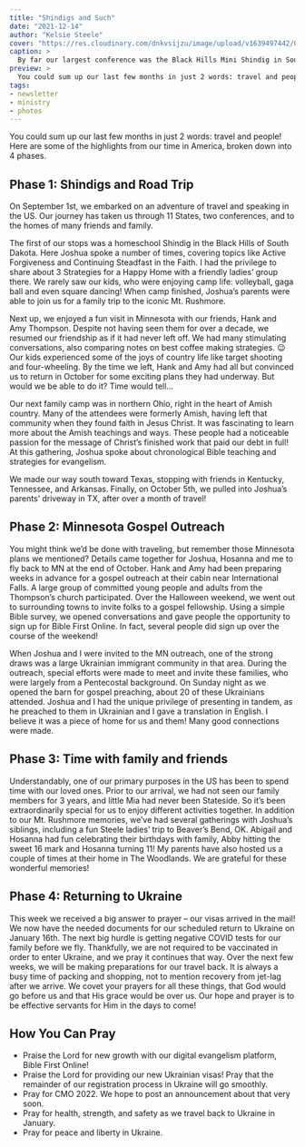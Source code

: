 ```yaml
---
title: "Shindigs and Such"
date: "2021-12-14"
author: "Kelsie Steele"
cover: "https://res.cloudinary.com/dnkvsijzu/image/upload/v1639497442/OFReport/2021-12-14-shindigs-and-such/shindig-main-1200-630_re996l.jpg"
caption: >
  By far our largest conference was the Black Hills Mini Shindig in South Dakota. We were blessed to meet and fellowship with so many like-minded believers!
preview: >
  You could sum up our last few months in just 2 words: travel and people! Here are some of the highlights from our time in America, broken down into 4 phases.
tags:
- newsletter
- ministry
- photos
---
```


You could sum up our last few months in just 2 words: travel and people! Here are some of the highlights from our time in America, broken down into 4 phases.

<article-callout content="OFR-Sep-Dec-2021.pdf" :download="true" />

<article-image publicId="OFReport/2021-12-14-shindigs-and-such/lviv-airport_qkiy7j" width="768" caption="3:00am at the L’viv airport, preparing to depart for the US" />

## Phase 1: Shindigs and Road Trip

On September 1st, we embarked on an adventure of travel and speaking in the US. Our journey has taken us through 11 States, two conferences, and to the homes of many friends and family. 

The first of our stops was a homeschool Shindig in the Black Hills of South Dakota. Here Joshua spoke a number of times, covering topics like Active Forgiveness and Continuing Steadfast in the Faith. I had the privilege to share about 3 Strategies for a Happy Home with a friendly ladies’ group there. We rarely saw our kids, who were enjoying camp life: volleyball, gaga ball and even square dancing! When camp finished, Joshua’s parents were able to join us for a family trip to the iconic Mt. Rushmore.

<article-image publicId="OFReport/2021-12-14-shindigs-and-such/shindig-josh-selfie_ejmlv8" height="768" caption="Welcome to Cedar Canyon Camp, near Rapid City, SD!" />

<article-image publicId="OFReport/2021-12-14-shindigs-and-such/shindig-square-dance_nwkdxd" width="768" caption="Find yer partner; it’s time for a square dance!" />

<article-image publicId="OFReport/2021-12-14-shindigs-and-such/shindig-joshua-preaching_ismu9f" width="768" caption="Joshua preaching. About 400 people attended this shindig!" />

<article-image publicId="OFReport/2021-12-14-shindigs-and-such/rebekah-outreach-testimony_puzfhy" width="768" caption="Rebekah shares testimony after a group evangelism outreach in South Dakota." />

<article-image publicId="OFReport/2021-12-14-shindigs-and-such/mt-rushmore-full-family_bxyfu4" width="768" caption="Enjoying some family time at Mt. Rushmore" />

Next up, we enjoyed a fun visit in Minnesota with our friends, Hank and Amy Thompson. Despite not having seen them for over a decade, we resumed our friendship as if it had never left off. We had many stimulating conversations, also comparing notes on best coffee making strategies. 😉 Our kids experienced some of the joys of country life like target shooting and four-wheeling. By the time we left, Hank and Amy had all but convinced us to return in October for some exciting plans they had underway. But would we be able to do it? Time would tell…

<article-image publicId="OFReport/2021-12-14-shindigs-and-such/steeles-thompsons_dfwrqa" width="768" caption="Our dear friends, Hank and Amy Thompson, graciously hosted our family for a whole week in Minnesota!" />

Our next family camp was in northern Ohio, right in the heart of Amish country. Many of the attendees were formerly Amish, having left that community when they found faith in Jesus Christ. It was fascinating to learn more about the Amish teachings and ways. These people had a noticeable passion for the message of Christ’s finished work that paid our debt in full! At this gathering, Joshua spoke about chronological Bible teaching and strategies for evangelism.

We made our way south toward Texas, stopping with friends in Kentucky, Tennessee, and Arkansas. Finally, on October 5th, we pulled into Joshua’s parents’ driveway in TX, after over a month of travel! 

<article-image publicId="OFReport/2021-12-14-shindigs-and-such/ark-steele-family_dx4bwl" width="768" caption="We squeezed in a quick trip to the [Ark Encounter](https://arkencounter.com/) on our way back to Texas." />

<article-image publicId="OFReport/2021-12-14-shindigs-and-such/josh-kelsie-noah-wife_wyilhs" height="768" caption="Mr. and Mrs. Noah" />

## Phase 2: Minnesota Gospel Outreach

You might think we’d be done with traveling, but remember those Minnesota plans we mentioned? Details came together for Joshua, Hosanna and me to fly back to MN at the end of October. Hank and Amy had been preparing weeks in advance for a gospel outreach at their cabin near International Falls. A large group of committed young people and adults from the Thompson’s church participated. Over the Halloween weekend, we went out to surrounding towns to invite folks to a gospel fellowship. Using a simple Bible survey, we opened conversations and gave people the opportunity to sign up for Bible First Online. In fact, several people did sign up over the course of the weekend! 

When Joshua and I were invited to the MN outreach, one of the strong draws was a large Ukrainian immigrant community in that area. During the outreach, special efforts were made to meet and invite these families, who were largely from a Pentecostal background. On Sunday night as we opened the barn for gospel preaching, about 20 of these Ukrainians attended. Joshua and I had the unique privilege of presenting in tandem, as he preached to them in Ukrainian and I gave a translation in English. I believe it was a piece of home for us and them! Many good connections were made. 

<article-image publicId="OFReport/2021-12-14-shindigs-and-such/josh-hank_vfcljw" height="768" caption="Hank and Joshua confer over ministry plans like generals before battle. 😉" />

<article-image publicId="OFReport/2021-12-14-shindigs-and-such/ukrainian-outreach-mn_zdiioj" width="768" caption="During the Minnesota outreach, Joshua preached in Ukrainian while Kelsie translated into English." />

## Phase 3: Time with family and friends

Understandably, one of our primary purposes in the US has been to spend time with our loved ones. Prior to our arrival, we had not seen our family members for 3 years, and little Mia had never been Stateside. So it’s been extraordinarily special for us to enjoy different activities together. In addition to our Mt. Rushmore memories, we’ve had several gatherings with Joshua’s siblings, including a fun Steele ladies’ trip to Beaver’s Bend, OK. Abigail and Hosanna had fun celebrating their birthdays with family, Abby hitting the sweet 16 mark and Hosanna turning 11! My parents have also hosted us a couple of times at their home in The Woodlands. We are grateful for these wonderful memories!

<article-image publicId="OFReport/2021-12-14-shindigs-and-such/steele-ladies-getaway_cbawja" width="768" caption="The Steele Ladies get away for a few days." />

<article-image publicId="OFReport/2021-12-14-shindigs-and-such/cindy-rebekah_ndxchd" width="768" caption="Kelsie’s mom, Cindy, spends girl time with Rebekah." />

<article-image publicId="OFReport/2021-12-14-shindigs-and-such/danny-cindy_pdfin4" width="768" caption="We enjoyed an early Thanksgiving with Kelsie’s mom and dad." />

<article-image publicId="OFReport/2021-12-14-shindigs-and-such/mt-rushmore-mike-cathy_gbvmkp" width="768" caption="We’re thrilled that Joshua’s parents are feeling well and able to be active!" />

## Phase 4: Returning to Ukraine

This week we received a big answer to prayer – our visas arrived in the mail! We now have the needed documents for our scheduled return to Ukraine on January 16th. The next big hurdle is getting negative COVID tests for our family before we fly. Thankfully, we are not required to be vaccinated in order to enter Ukraine, and we pray it continues that way. Over the next few weeks, we will be making preparations for our travel back. It is always a busy time of packing and shopping, not to mention recovery from jet-lag after we arrive. We covet your prayers for all these things, that God would go before us and that His grace would be over us. Our hope and prayer is to be effective servants for Him in the days to come!

## How You Can Pray

* Praise the Lord for new growth with our digital evangelism platform, Bible First Online!
* Praise the Lord for providing our new Ukrainian visas! Pray that the remainder of our registration process in Ukraine will go smoothly.
* Pray for CMO 2022. We hope to post an announcement about that very soon.
* Pray for health, strength, and safety as we travel back to Ukraine in January.
* Pray for peace and liberty in Ukraine.

<article-callout content="Keep scrolling for more photos from our recent travels!" />

<article-image publicId="OFReport/2021-12-14-shindigs-and-such/family-camp-horseback-ride_hicocz" width="768" caption="Joshua’s mom goes horseback riding with Hosanna and Rebekah at our church camp! Yeehaw!" />

<article-image publicId="OFReport/2021-12-14-shindigs-and-such/rebekah-ella_rnhnqc" height="768" caption="Sweet cousins, Rebekah and Ella, could almost be sisters!" />

<article-image publicId="OFReport/2021-12-14-shindigs-and-such/hosanna-ukulele_av30gn" height="768" caption="Hosanna got a ukulele for her 11th birthday. It completes her cowgirl look to a T!" />

<article-image publicId="OFReport/2021-12-14-shindigs-and-such/shindig-abby-anani_v5f6el" height="768" caption="Abigail made a lot of new friends during our travels." />

<article-image publicId="OFReport/2021-12-14-shindigs-and-such/shindig-david-swing_edieao" height="768" caption="The younger kids had so much fun at the camp in South Dakota!" />

<article-image publicId="OFReport/2021-12-14-shindigs-and-such/jk-ice-cream-date_bs6jji" height="768" caption="Joshua and I celebrated 17 years in September! So thankful for the time God has given us together." />

<article-image publicId="OFReport/2021-12-14-shindigs-and-such/abby-hannah_odwcd7" height="768" caption="Abby was delighted to see her best friend, Hannah, again while we were in The Woodlands." />

<article-image publicId="OFReport/2021-12-14-shindigs-and-such/coffee-snob_uicl6y" width="768" caption="Joshua’s latest hobby is coffee: whole beans, scales (yes, you have to [weigh the coffee](https://youtu.be/19LKbklP8TQ)), grinders, pour-overs, the works. Big shout-out to [Red House Coffee](https://redhousecoffee.com/) for sending us delicious, fresh-roasted coffee while we’re Stateside!" />

<article-image publicId="OFReport/2021-12-14-shindigs-and-such/abby-cane-creek_ym6kdd" height="768" caption="Ever had a mud fight in a cave? Me neither, but I’ve heard it’s fun. Abby washes up in the creek afterward." />

<article-image publicId="OFReport/2021-12-14-shindigs-and-such/daddy-abby-date_et79xh" width="768" caption="Time with the older kids is so important! Joshua has kept quite busy going on dates." />

<article-image publicId="OFReport/2021-12-14-shindigs-and-such/abby-thm-desert_jp0sgs" width="768" caption="Abby has been making all kinds of healthy creations." />

<article-image publicId="OFReport/2021-12-14-shindigs-and-such/daddy-kathryn-date_afwwar" width="768" caption="Here he is with another one of his ladies. 😉" />

<article-image publicId="OFReport/2021-12-14-shindigs-and-such/daddy-kathryn-silly_mzhdoi" width="768" caption="Because life shouldn’t be too serious…" />

<article-image publicId="OFReport/2021-12-14-shindigs-and-such/hosanna-cowboy-hat_nombhj" height="768" caption="Hosanna has a new look! She bought this hat herself and wears it everywhere." />

<article-image publicId="OFReport/2021-12-14-shindigs-and-such/hosanna-shooting_n5rgzj" width="768" caption="While in Minnesota, Hank taught our kids about shooting and gun safety." />

<article-image publicId="OFReport/2021-12-14-shindigs-and-such/hosanna-shooting-2_tw336v" width="768" caption="Sharp-shooter “Hosannie Oakley” 😉" />

<article-image publicId="OFReport/2021-12-14-shindigs-and-such/abby-shooting_bcnsyl" width="768" caption="Abby tries her hand at target shooting." />

<article-image publicId="OFReport/2021-12-14-shindigs-and-such/david-violet-cute_rtcloc" height="768" caption="Little friends, David, and Violet Thompson." />

<article-image publicId="OFReport/2021-12-14-shindigs-and-such/hosanna-with-cousins_nkfush" height="768" caption="Cousin time is the best! Avery, Sophie, and Hosanna are close in age and find lots of fun things to do." />

<article-image publicId="OFReport/2021-12-14-shindigs-and-such/hudson-girls-houston_kv8rwt" height="768" caption="Out on an evening stroll with my parents and my younger - but bigger - brother, Hudson." />

<article-image publicId="OFReport/2021-12-14-shindigs-and-such/jack-mia-playhouse_l5e6xs" width="768" caption="Little cousins Jack and Mia in the treehouse." />

<article-image publicId="OFReport/2021-12-14-shindigs-and-such/abby-hoodie_i5b1d6" height="768" caption="Happy 16th birthday, Abigail!" />

<article-image publicId="OFReport/2021-12-14-shindigs-and-such/lissette-abby-pcc_u8qhwf" width="768" caption="Abby had a chance to visit Pensacola Christian College for a preliminary tour. Her Aunt Lissette is an alumnus there and was delighted to act as guide." />

<article-image publicId="OFReport/2021-12-14-shindigs-and-such/messy-packing_lv2num" width="768" caption="A huge part of missionary travel is dealing with stuff, stuff, and MORE stuff!" />

<article-image publicId="OFReport/2021-12-14-shindigs-and-such/mia-road-trip_x3yoa9" height="768" caption="Mia was a happy car rider most of the time." />

<article-image publicId="OFReport/2021-12-14-shindigs-and-such/mia-sleepy_nw1em2" width="768" caption="How we all felt on arriving in America." />

<article-image publicId="OFReport/2021-12-14-shindigs-and-such/mia-with-monster_nqej4l" width="768" caption="Can you guess who is behind the mask? Mia asks repeatedly to see the “monster”." />

<article-image publicId="OFReport/2021-12-14-shindigs-and-such/david-kincaids_ucw9ob" height="768" caption="David gets his turn on a guy’s outing with Dad." />

<article-image publicId="OFReport/2021-12-14-shindigs-and-such/paddle-boat-danny_uspawy" width="768" caption="Fun with Kelsie’s parents on paddle boats" />
